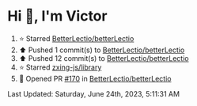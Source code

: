 <h1>Hi 👋, I'm Victor </h1>

<!--RECENT_ACTIVITY:start-->
1. ⭐ Starred [BetterLectio/betterLectio](https://github.com/BetterLectio/betterLectio)<br>
2. ⬆️ Pushed 1 commit(s) to [BetterLectio/betterLectio](https://github.com/BetterLectio/betterLectio)<br>
3. ⬆️ Pushed 12 commit(s) to [BetterLectio/betterLectio](https://github.com/BetterLectio/betterLectio)<br>
4. ⭐ Starred [zxing-js/library](https://github.com/zxing-js/library)<br>
5. 💪 Opened PR [#170](https://github.com/BetterLectio/betterLectio/pull/170) in [BetterLectio/betterLectio](https://github.com/BetterLectio/betterLectio)<br>
<!--RECENT_ACTIVITY:end-->

<!--RECENT_ACTIVITY:last_update-->
Last Updated: Saturday, June 24th, 2023, 5:11:31 AM
<!--RECENT_ACTIVITY:last_update_end-->
